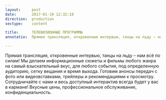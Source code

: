 ```yaml
---
layout:     post
date:       2017-01-10 12:32:18
direction:  production
sectype:    content

title:      ТЕЛЕВИЗИОННЫЕ ПРОГРАММЫ
annotatio:  Прямая трансляция, откровенные интервью, танцы на льду – нам всё по силам! Мы делаем информационные сюжеты и фильмы любого жанра на самый взыскательный вкус, для любого события, под определенную аудиторию, сетку вещания и время выхода. Готовим анонсы передач с фото или видеовставками, трейлеры и рекомендациями к просмотру. Сотрудничайте с нами и весь доступный интерактив всегда будет у вас в кармане! Вкусные цены, профессиональное обслуживание, конфиденциальность. 

---
```


Прямая трансляция, откровенные интервью, танцы на льду – нам всё по силам! Мы делаем информационные сюжеты и фильмы любого жанра на самый взыскательный вкус, для любого события, под определенную аудиторию, сетку вещания и время выхода. Готовим анонсы передач с фото или видеовставками, трейлеры и рекомендациями к просмотру. Сотрудничайте с нами и весь доступный интерактив всегда будет у вас в кармане! Вкусные цены, профессиональное обслуживание, конфиденциальность. 
